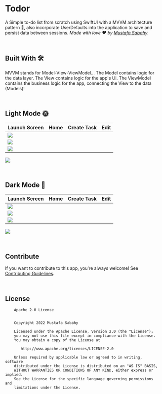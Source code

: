 

# Todor
A Simple to-do list from scratch using SwiftUI with a MVVM architecture pattern 📱,
also incorporate UserDefaults into the application to save and persist data between sessions.
*Made with love ❤️ by [Mustafa Sabahy](https://github.com/mustafasabahy)*

<br />

## Built With 🛠
MVVM stands for Model-View-ViewModel...
The Model contains logic for the data layer.
The View contains logic for the app's UI.
The ViewModel contains the business logic for the app, connecting the View to the data (Models)!


<br />

## Light Mode 🌞
Launch Screen | Home | Create Task | Edit 
--- | --- | --- |---
![](https://github.com/MustafaSabahy/todor/blob/main/Simulator%20Screen%20Shot%20-%20iPhone%2011%20-%202022-07-28%20at%2020.12.58.png) |
![](https://github.com/MustafaSabahy/todor/blob/main/Simulator%20Screen%20Shot%20-%20iPhone%2011%20-%202022-07-28%20at%2020.13.03.png) | 
![](https://github.com/MustafaSabahy/todor/blob/main/Simulator%20Screen%20Shot%20-%20iPhone%2011%20-%202022-07-28%20at%2020.13.09.png) | 
![](https://github.com/MustafaSabahy/todor/blob/main/Simulator%20Screen%20Shot%20-%20iPhone%2011%20-%202022-07-28%20at%2020.14.27.png) 

<br />

## Dark Mode 🌚
Launch Screen | Home | Create Task | Edit 
--- | --- | --- |---
![](https://github.com/MustafaSabahy/todor/blob/main/Simulator%20Screen%20Shot%20-%20iPhone%2011%20-%202022-07-28%20at%2020.12.58.png) |
![](https://github.com/MustafaSabahy/todor/blob/main/Simulator%20Screen%20Shot%20-%20iPhone%2011%20-%202022-07-28%20at%2020.22.02.png) | 
![](https://github.com/MustafaSabahy/todor/blob/main/Simulator%20Screen%20Shot%20-%20iPhone%2011%20-%202022-07-28%20at%2020.22.09.png) | 
![](https://github.com/MustafaSabahy/todor/blob/main/Simulator%20Screen%20Shot%20-%20iPhone%2011%20-%202022-07-28%20at%2020.22.02.png)

<br />

## Contribute
If you want to contribute to this app, you're always welcome!
See [Contributing Guidelines](https://github.com/MustafaSabahy/Tiktok-iOS/blob/main/CONTRIBUTION.md). 

<br />


## License
```
    Apache 2.0 License


    Copyright 2022 Mustafa Sabahy

    Licensed under the Apache License, Version 2.0 (the "License");
    you may not use this file except in compliance with the License.
    You may obtain a copy of the License at

       http://www.apache.org/licenses/LICENSE-2.0

    Unless required by applicable law or agreed to in writing, software
    distributed under the License is distributed on an "AS IS" BASIS,
    WITHOUT WARRANTIES OR CONDITIONS OF ANY KIND, either express or implied.
    See the License for the specific language governing permissions and
    limitations under the License.

```
